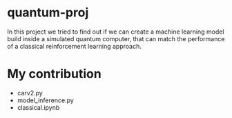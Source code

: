 # quantum-proj
In this project we tried to find out if we can create a machine learning model build inside a simulated quantum computer, that can match the performance of a classical reinforcement learning approach.

# My contribution
- carv2.py
- model_inference.py
- classical.ipynb
